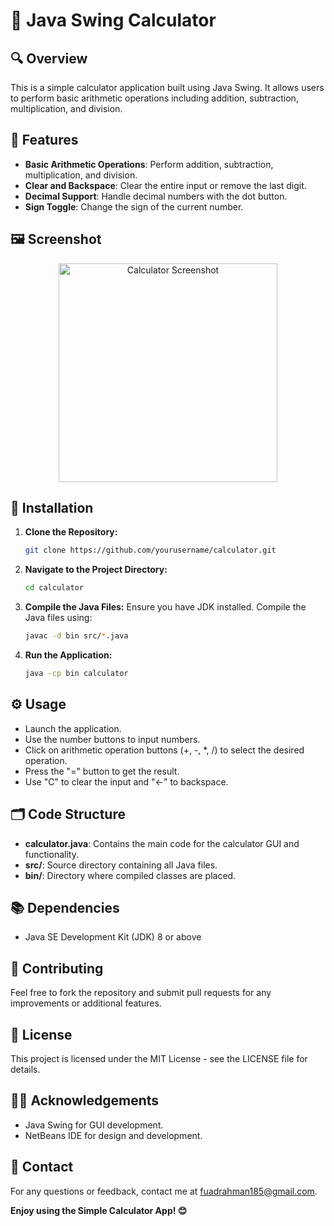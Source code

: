# 🧮 Java Swing Calculator



## 🔍 Overview
This is a simple calculator application built using Java Swing. It allows users to perform basic arithmetic operations including addition, subtraction, multiplication, and division.

## 🚀 Features<br>
- **Basic Arithmetic Operations**: Perform addition, subtraction, multiplication, and division.
- **Clear and Backspace**: Clear the entire input or remove the last digit.
- **Decimal Support**: Handle decimal numbers with the dot button.
- **Sign Toggle**: Change the sign of the current number.

## 🖼️ Screenshot<br>

<p align="center">
  <img src="https://github.com/user-attachments/assets/563d57d6-a250-449b-bfc6-c0622a782580" alt="Calculator Screenshot" width="350"/>
</p>


## 🔧 Installation<br>

1. **Clone the Repository:**
     ```bash
    git clone https://github.com/yourusername/calculator.git
     ```

2. **Navigate to the Project Directory:**
     ```bash
    cd calculator
     ```

3. **Compile the Java Files:**
Ensure you have JDK installed. Compile the Java files using:
     ```bash
    javac -d bin src/*.java
     ```

4. **Run the Application:**
     ```bash
    java -cp bin calculator
     ```

## ⚙️ Usage<br>
- Launch the application.
- Use the number buttons to input numbers.
- Click on arithmetic operation buttons (+, -, *, /) to select the desired operation.
- Press the "=" button to get the result.
- Use "C" to clear the input and "←" to backspace.

## 🗂️ Code Structure<br>
- **calculator.java**: Contains the main code for the calculator GUI and functionality.
- **src/**: Source directory containing all Java files.
- **bin/**: Directory where compiled classes are placed.

## 📚 Dependencies<br>
- Java SE Development Kit (JDK) 8 or above

## 🤝 Contributing<br>
Feel free to fork the repository and submit pull requests for any improvements or additional features.

## 📝 License<br>
This project is licensed under the MIT License - see the LICENSE file for details.

## 🧑‍💻 Acknowledgements<br>
- Java Swing for GUI development.
- NetBeans IDE for design and development.

## 📧 Contact<br>
For any questions or feedback, contact me at fuadrahman185@gmail.com.

**Enjoy using the Simple Calculator App! 😊**
